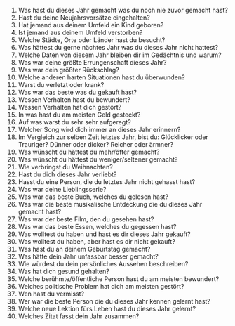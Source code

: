 1. Was hast du dieses Jahr gemacht was du noch nie zuvor gemacht hast?
2. Hast du deine Neujahrsvorsätze eingehalten?
3. Hat jemand aus deinem Umfeld ein Kind geboren?
3. Ist jemand aus deinem Umfeld verstorben?
5. Welche Städte, Orte oder Länder hast du besucht?
6. Was hättest du gerne nächtes Jahr was du dieses Jahr nicht hattest?
7. Welche Daten von diesem Jahr bleiben dir im Gedächtnis und warum?
8. Was war deine größte Errungenschaft dieses Jahr?
9. Was war dein größter Rückschlag?
10. Welche anderen harten Situationen hast du überwunden?
11. Warst du verletzt oder krank?
12. Was war das beste was du gekauft hast?
13. Wessen Verhalten hast du bewundert?
14. Wessen Verhalten hat dich gestört?
15. In was hast du am meisten Geld gesteckt?
16. Auf was warst du sehr sehr aufgeregt?
17. Welcher Song wird dich immer an dieses Jahr erinnern?
18. Im Vergleich zur selben Zeit letztes Jahr, bist du: Glücklicker oder Trauriger? Dünner oder dicker? Reicher oder ärmner?
19. Was wünscht du hättest du mehr/öfter gemacht?
20. Was wünscht du hättest du weniger/seltener gemacht?
21. Wie verbringst du Weihnachten?
22. Hast du dich dieses Jahr verliebt?
23. Hasst du eine Person, die du letztes Jahr nicht gehasst hast?
24. Was war deine Lieblingsserie?
25. Was war das beste Buch, welches du gelesen hast?
26. Was war die beste musikalische Entdeckung die du dieses Jahr gemacht hast?
27. Was war der beste Film, den du gesehen hast?
28. Was war das beste Essen, welches du gegessen hast?
29. Was wolltest du haben und hast es dir dieses Jahr gekauft?
30. Was wolltest du haben, aber hast es dir nicht gekauft?
31. Was hast du an deinem Geburtstag gemacht?
32. Was hätte dein Jahr unfassbar besser gemacht?
33. Wie würdest du dein persönliches Aussehen beschreiben?
34. Was hat dich gesund gehalten?
35. Welche berühmte/öffentliche Person hast du am meisten bewundert?
36. Welches politische Problem hat dich am meisten gestört?
37. Wen hast du vermisst?
38. Wer war die beste Person die du dieses Jahr kennen gelernt hast?
39. Welche neue Lektion fürs Leben hast du dieses Jahr gelernt?
40. Welches Zitat fasst dein Jahr zusammen?
